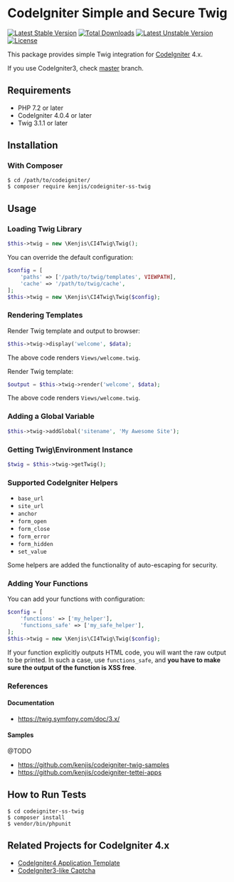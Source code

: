 # CodeIgniter Simple and Secure Twig

[![Latest Stable Version](https://poser.pugx.org/kenjis/codeigniter-ss-twig/v/stable)](https://packagist.org/packages/kenjis/codeigniter-ss-twig) [![Total Downloads](https://poser.pugx.org/kenjis/codeigniter-ss-twig/downloads)](https://packagist.org/packages/kenjis/codeigniter-ss-twig) [![Latest Unstable Version](https://poser.pugx.org/kenjis/codeigniter-ss-twig/v/unstable)](https://packagist.org/packages/kenjis/codeigniter-ss-twig) [![License](https://poser.pugx.org/kenjis/codeigniter-ss-twig/license)](https://packagist.org/packages/kenjis/codeigniter-ss-twig)

This package provides simple Twig integration for [CodeIgniter](https://github.com/codeigniter4/CodeIgniter4) 4.x.

If you use CodeIgniter3, check [master](https://github.com/kenjis/codeigniter-ss-twig/tree/master) branch.

## Requirements

* PHP 7.2 or later
* CodeIgniter 4.0.4 or later
* Twig 3.1.1 or later

## Installation

### With Composer

~~~
$ cd /path/to/codeigniter/
$ composer require kenjis/codeigniter-ss-twig
~~~

## Usage

### Loading Twig Library

~~~php
$this->twig = new \Kenjis\CI4Twig\Twig();
~~~

You can override the default configuration:

~~~php
$config = [
	'paths' => ['/path/to/twig/templates', VIEWPATH],
	'cache' => '/path/to/twig/cache',
];
$this->twig = new \Kenjis\CI4Twig\Twig($config);
~~~

### Rendering Templates

Render Twig template and output to browser:

~~~php
$this->twig->display('welcome', $data);
~~~

The above code renders `Views/welcome.twig`.

Render Twig template:

~~~php
$output = $this->twig->render('welcome', $data);
~~~

The above code renders `Views/welcome.twig`.

### Adding a Global Variable

~~~php
$this->twig->addGlobal('sitename', 'My Awesome Site');
~~~

### Getting Twig\Environment Instance

~~~php
$twig = $this->twig->getTwig();
~~~

### Supported CodeIgniter Helpers

* `base_url`
* `site_url`
* `anchor`
* `form_open`
* `form_close`
* `form_error`
* `form_hidden`
* `set_value`

Some helpers are added the functionality of auto-escaping for security.

### Adding Your Functions

You can add your functions with configuration:

~~~php
$config = [
	'functions' => ['my_helper'],
	'functions_safe' => ['my_safe_helper'],
];
$this->twig = new \Kenjis\CI4Twig\Twig($config);
~~~

If your function explicitly outputs HTML code, you will want the raw output to be printed. In such a case, use `functions_safe`, and **you have to make sure the output of the function is XSS free**.

### References

#### Documentation

* https://twig.symfony.com/doc/3.x/

#### Samples

@TODO

* https://github.com/kenjis/codeigniter-twig-samples
* https://github.com/kenjis/codeigniter-tettei-apps

## How to Run Tests

~~~
$ cd codeigniter-ss-twig
$ composer install
$ vendor/bin/phpunit
~~~

## Related Projects for CodeIgniter 4.x

- [CodeIgniter4 Application Template](https://github.com/kenjis/ci4-app-template)
- [CodeIgniter3-like Captcha](https://github.com/kenjis/ci3-like-captcha)
